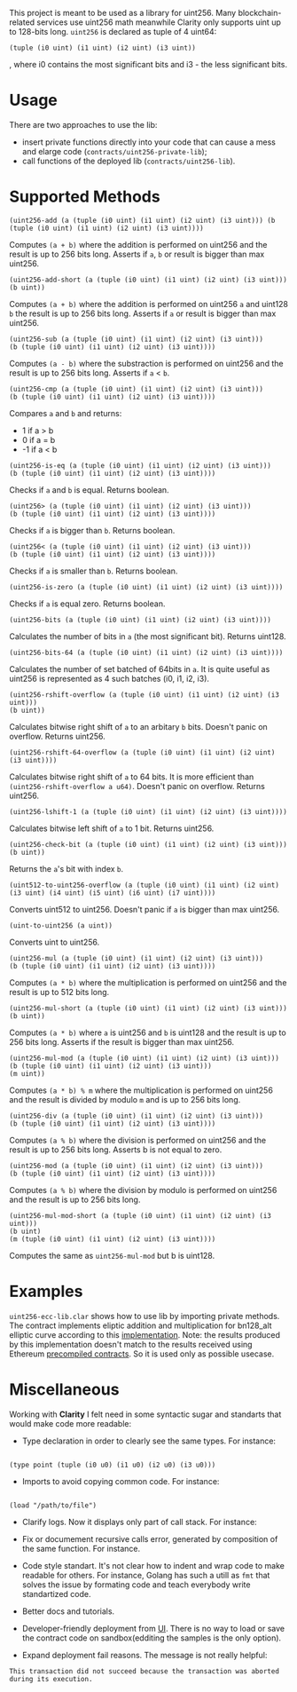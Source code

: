 This project is meant to be used as a library for uint256.
Many blockchain-related services use uint256 math meanwhile Clarity only supports uint up to 128-bits long.
`uint256` is declared as tuple of 4 uint64:

```
(tuple (i0 uint) (i1 uint) (i2 uint) (i3 uint))
```

, where i0 contains the most significant bits and i3 - the less significant bits.

# Usage

There are two approaches to use the lib:

- insert private functions directly into your code that can cause a mess and elarge code (`contracts/uint256-private-lib`);
- call functions of the deployed lib (`contracts/uint256-lib`).

# Supported Methods

```
(uint256-add (a (tuple (i0 uint) (i1 uint) (i2 uint) (i3 uint))) (b (tuple (i0 uint) (i1 uint) (i2 uint) (i3 uint))))
```

Computes `(a + b)` where the addition is performed on uint256 and the result is up to 256 bits long. Asserts if `a`, `b` or result is bigger than max uint256.

```
(uint256-add-short (a (tuple (i0 uint) (i1 uint) (i2 uint) (i3 uint)))
(b uint))
```

Computes `(a + b)` where the addition is performed on uint256 `a` and uint128 `b` the result is up to 256 bits long. Asserts if `a` or result is bigger than max uint256.

```
(uint256-sub (a (tuple (i0 uint) (i1 uint) (i2 uint) (i3 uint)))
(b (tuple (i0 uint) (i1 uint) (i2 uint) (i3 uint))))
```

Computes `(a - b)` where the substraction is performed on uint256 and the result is up to 256 bits long. Asserts if `a` < `b`.

```
(uint256-cmp (a (tuple (i0 uint) (i1 uint) (i2 uint) (i3 uint)))
(b (tuple (i0 uint) (i1 uint) (i2 uint) (i3 uint))))
```

Compares `a` and `b` and returns:

- 1 if a > b
- 0 if a = b
- -1 if a < b

```
(uint256-is-eq (a (tuple (i0 uint) (i1 uint) (i2 uint) (i3 uint)))
(b (tuple (i0 uint) (i1 uint) (i2 uint) (i3 uint))))
```

Checks if `a` and `b` is equal. Returns boolean.

```
(uint256> (a (tuple (i0 uint) (i1 uint) (i2 uint) (i3 uint)))
(b (tuple (i0 uint) (i1 uint) (i2 uint) (i3 uint))))
```

Checks if `a` is bigger than `b`. Returns boolean.

```
(uint256< (a (tuple (i0 uint) (i1 uint) (i2 uint) (i3 uint)))
(b (tuple (i0 uint) (i1 uint) (i2 uint) (i3 uint))))
```

Checks if `a` is smaller than `b`. Returns boolean.

```
(uint256-is-zero (a (tuple (i0 uint) (i1 uint) (i2 uint) (i3 uint))))
```

Checks if `a` is equal zero. Returns boolean.

```
(uint256-bits (a (tuple (i0 uint) (i1 uint) (i2 uint) (i3 uint))))
```

Calculates the number of bits in `a` (the most significant bit). Returns uint128.

```
(uint256-bits-64 (a (tuple (i0 uint) (i1 uint) (i2 uint) (i3 uint))))
```

Calculates the number of set batched of 64bits in `a`. It is quite useful as uint256 is represented as 4 such batches (i0, i1, i2, i3).

```
(uint256-rshift-overflow (a (tuple (i0 uint) (i1 uint) (i2 uint) (i3 uint)))
(b uint))
```

Calculates bitwise right shift of `a` to an arbitary `b` bits. Doesn't panic on overflow. Returns uint256.

```
(uint256-rshift-64-overflow (a (tuple (i0 uint) (i1 uint) (i2 uint) (i3 uint))))
```

Calculates bitwise right shift of `a` to 64 bits. It is more efficient than `(uint256-rshift-overflow a u64)`. Doesn't panic on overflow. Returns uint256.

```
(uint256-lshift-1 (a (tuple (i0 uint) (i1 uint) (i2 uint) (i3 uint))))
```

Calculates bitwise left shift of `a` to 1 bit. Returns uint256.

```
(uint256-check-bit (a (tuple (i0 uint) (i1 uint) (i2 uint) (i3 uint))) (b uint))
```

Returns the `a`'s bit with index `b`.

```
(uint512-to-uint256-overflow (a (tuple (i0 uint) (i1 uint) (i2 uint) (i3 uint) (i4 uint) (i5 uint) (i6 uint) (i7 uint))))
```

Converts uint512 to uint256. Doesn't panic if `a` is bigger than max uint256.

```
(uint-to-uint256 (a uint))
```

Converts uint to uint256.

```
(uint256-mul (a (tuple (i0 uint) (i1 uint) (i2 uint) (i3 uint)))
(b (tuple (i0 uint) (i1 uint) (i2 uint) (i3 uint))))
```

Computes `(a * b)` where the multiplication is performed on uint256 and the result is up to 512 bits long.

```
(uint256-mul-short (a (tuple (i0 uint) (i1 uint) (i2 uint) (i3 uint)))
(b uint))
```

Computes `(a * b)` where `a` is uint256 and `b` is uint128 and the result is up to 256 bits long. Asserts if the result is bigger than max uint256.

```
(uint256-mul-mod (a (tuple (i0 uint) (i1 uint) (i2 uint) (i3 uint)))
(b (tuple (i0 uint) (i1 uint) (i2 uint) (i3 uint)))
(m uint))
```

Computes `(a * b) % m` where the multiplication is performed on uint256 and the result is divided by modulo `m` and is up to 256 bits long.

```
(uint256-div (a (tuple (i0 uint) (i1 uint) (i2 uint) (i3 uint)))
(b (tuple (i0 uint) (i1 uint) (i2 uint) (i3 uint))))
```

Computes `(a % b)` where the division is performed on uint256 and the result is up to 256 bits long. Asserts b is not equal to zero.

```
(uint256-mod (a (tuple (i0 uint) (i1 uint) (i2 uint) (i3 uint)))
(b (tuple (i0 uint) (i1 uint) (i2 uint) (i3 uint))))
```

Computes `(a % b)` where the division by modulo is performed on uint256 and the result is up to 256 bits long.

```
(uint256-mul-mod-short (a (tuple (i0 uint) (i1 uint) (i2 uint) (i3 uint)))
(b uint)
(m (tuple (i0 uint) (i1 uint) (i2 uint) (i3 uint))))
```

Computes the same as `uint256-mul-mod` but b is uint128.

# Examples

`uint256-ecc-lib.clar` shows how to use lib by importing private methods. The contract implements eliptic addition and multiplication for bn128_alt elliptic curve according to this [implementation](https://github.com/ethereum/py_pairing/blob/master/py_ecc/bn128/bn128_curve.py). Note: the results produced by this implementation doesn't match to the results received using Ethereum [precompiled contracts](https://docs.klaytn.com/smart-contract/precompiled-contracts). So it is used only as possible usecase.

# Miscellaneous

Working with **Clarity** I felt need in some syntactic sugar and standarts that would make code more readable:

- Type declaration in order to clearly see the same types. For instance:

```

(type point (tuple (i0 u0) (i1 u0) (i2 u0) (i3 u0)))

```

- Imports to avoid copying common code. For instance:

```

(load "/path/to/file")

```

- Clarify logs. Now it displays only part of call stack. For instance:

- Fix or documement recursive calls error, generated by composition of the same function. For instance.

- Code style standart. It's not clear how to indent and wrap code to make readable for others. For instance, Golang has such a utill as `fmt` that solves the issue by formating code and teach everybody write standartized code.

- Better docs and tutorials.

- Developer-friendly deployment from [UI](https://testnet-explorer.blockstack.org/sandbox). There is no way to load or save the contract code on sandbox(edditing the samples is the only option).

- Expand deployment fail reasons. The message is not really helpful:

```
This transaction did not succeed because the transaction was aborted during its execution.
```

